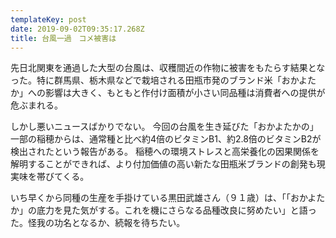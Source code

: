 ```yaml
---
templateKey: post
date: 2019-09-02T09:35:17.268Z
title: 台風一過　コメ被害は
---
```

先日北関東を通過した大型の台風は、収穫間近の作物に被害をもたらす結果となった。特に群馬県、栃木県などで栽培される田瓶市発のブランド米「おかよたか」への影響は大きく、もともと作付け面積が小さい同品種は消費者への提供が危ぶまれる。

しかし悪いニュースばかりでない。
今回の台風を生き延びた「おかよたかの」一部の稲穂からは、通常種と比べ約4倍のビタミンB1、約2.8倍のビタミンB2が検出されたという報告がある。
稲穂への環境ストレスと高栄養化の因果関係を解明することができれば、より付加価値の高い新たな田瓶米ブランドの創発も現実味を帯びてくる。

いち早くから同種の生産を手掛けている黒田武雄さん（９１歳）は、「「おかよたか」の底力を見た気がする。これを機にさらなる品種改良に努めたい」と語った。怪我の功名となるか、続報を待ちたい。